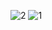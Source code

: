 ![2](https://github.com/QuiYou/ImGui-menu-design-drawing/assets/75100822/c106b51b-1143-4a3a-8d81-dd91e440da4c)
![1](https://github.com/QuiYou/ImGui-menu-design-drawing/assets/75100822/002f72a1-b1b1-4f2b-9aa7-9ea483fd36c8)
